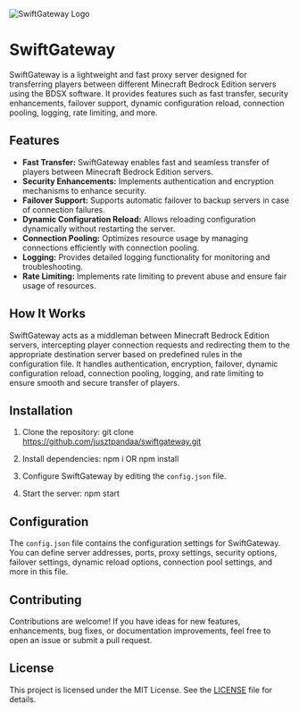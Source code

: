 ![SwiftGateway Logo](https://www.google.com/url?sa=i&url=https%3A%2F%2Fwww.logo.wine%2Flogo%2FGateway%252C_Inc.&psig=AOvVaw2Nel4r_gfxDjyHta5yydEs&ust=1713890054958000&source=images&cd=vfe&opi=89978449&ved=0CBIQjRxqFwoTCLCnjpOg1oUDFQAAAAAdAAAAABAE)

# SwiftGateway

SwiftGateway is a lightweight and fast proxy server designed for transferring players between different Minecraft Bedrock Edition servers using the BDSX software. It provides features such as fast transfer, security enhancements, failover support, dynamic configuration reload, connection pooling, logging, rate limiting, and more.

## Features

- **Fast Transfer:** SwiftGateway enables fast and seamless transfer of players between Minecraft Bedrock Edition servers.
- **Security Enhancements:** Implements authentication and encryption mechanisms to enhance security.
- **Failover Support:** Supports automatic failover to backup servers in case of connection failures.
- **Dynamic Configuration Reload:** Allows reloading configuration dynamically without restarting the server.
- **Connection Pooling:** Optimizes resource usage by managing connections efficiently with connection pooling.
- **Logging:** Provides detailed logging functionality for monitoring and troubleshooting.
- **Rate Limiting:** Implements rate limiting to prevent abuse and ensure fair usage of resources.

## How It Works

SwiftGateway acts as a middleman between Minecraft Bedrock Edition servers, intercepting player connection requests and redirecting them to the appropriate destination server based on predefined rules in the configuration file. It handles authentication, encryption, failover, dynamic configuration reload, connection pooling, logging, and rate limiting to ensure smooth and secure transfer of players.

## Installation

1. Clone the repository:
git clone https://github.com/jusztpandaa/swiftgateway.git

2. Install dependencies:
npm i OR npm install

3. Configure SwiftGateway by editing the `config.json` file.

4. Start the server:
npm start


## Configuration

The `config.json` file contains the configuration settings for SwiftGateway. You can define server addresses, ports, proxy settings, security options, failover settings, dynamic reload options, connection pool settings, and more in this file.

## Contributing

Contributions are welcome! If you have ideas for new features, enhancements, bug fixes, or documentation improvements, feel free to open an issue or submit a pull request.

## License

This project is licensed under the MIT License. See the [LICENSE](LICENSE) file for details.






